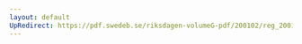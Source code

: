 ```yaml
---
layout: default
UpRedirect: https://pdf.swedeb.se/riksdagen-volumeG-pdf/200102/reg_200102/reg_200102_0576.pdf
---
```

